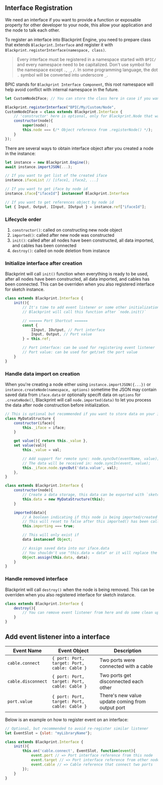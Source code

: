 ## Interface Registration
We need an interface if you want to provide a function or exposable property for other developer to your node, this allow your application and the node to talk each other.

To register an interface into Blackprint Engine, you need to prepare class that extends `Blackprint.Interface` and register it with `Blackprint.registerInterface(namespace, class)`.

> Every interface must be registered in a namespace started with `BPIC/` and every namespace need to be capitalized. Don't use symbol for the namespace except `.`, `_`, `/`. In some programming language, the dot `.` symbol will be converted into underscore `_`.

BPIC stands for `Blackprint Interface Component`, this root namespace will help avoid conflict with internal namespace in the future.

```js
let CustomNodeIFace; // You can store the class here in case if you want to export or use it on other script

Blackprint.registerInterface("BPIC/My/Custom/Node",
CustomNodeIFace = class extends Blackprint.Interface {
    // 'constructor' here is optional, only for Blackprint.Node that was required to have
	constructor(node){
		super(node);
		this.node === (/* Object reference from .registerNode() */);
	}
});
```

There are several ways to obtain interface object after you created a node in the instance:

```js
let instance = new Blackprint.Engine();
await instance.importJSON(...);

// If you want to get list of the created iface
instance.ifaceList // [iface1, iface2, ...]

// If you want to get iface by node id
instance.iface["ifaceId"] instanceof Blackprint.Interface

// If you want to get references object by node id
let { Input, Output, IInput, IOutput } = instance.ref["ifaceId"];
```

### Lifecycle order
1. `constructor()`: called on constructing new node object
2. `imported()`: called after new node was constructed
3. `init()`: called after all nodes have been constructed, all data imported, and cables has been connected
4. `destroy()`: called on node deletion from instance

### Initialize interface after creation
Blackprint will call `init()` function when everything is ready to be used, after all nodes have been constructed, all data imported, and cables has been connected. This can be overriden when you also registered interface for sketch instance.

```js
class extends Blackprint.Interface {
	init(){
		// It's time to add event listener or some other initialization after node creations
		// Blackprint will call this function after `node.init()`

		// ====== Port Shortcut ======
		const {
			IInput, IOutput, // Port interface
			Input, Output, // Port value
		} = this.ref;

		// Port interface: can be used for registering event listener
		// Port value: can be used for get/set the port value
	}
}
```

### Handle data import on creation
When you're creating a node either using `instance.importJSON({...})` or `instance.createNode(namespace, options)` sometime the JSON may contain saved data from `iface.data` or optionally specift data on `options` for `.createNode()`, Blackprint will call `node.imported(data)` to let you process the data after node construction before initialization.

```js
// This is optional but recommended if you want to store data on your interface
class MyDataStructure {
    constructor(iface){
        this._iface = iface;
    }

	get value(){ return this._value },
	set value(val){
		this._value = val;

		// Add support for remote sync: node.syncOut(eventName, value);
		// The data will be received in: node.syncIn(event, value);
		this._iface.node.syncOut('data.value', val);
	},
}

class extends Blackprint.Interface {
    constructor(node){
        // Create a data storage, this data can be exported with `sketchInstance.exportJSON()`
        this.data = new MyDataStructure(this);
    }

	imported(data){
		// A boolean indicating if this node is being imported/created
		// This will reset to false after this imported() has been called
		this.importing === true;

		// This will only exist if 
		data instanceof Object;

		// Assign saved data into our iface.data
		// You shouldn't use "this.data = data" or it will replace the object
		Object.assign(this.data, data);
	}
}
```

### Handle removed interface
Blackprint will call `destroy()` when the node is being removed. This can be overriden when you also registered interface for sketch instance.

```js
class extends Blackprint.Interface {
	destroy(){
        // You can remove event listener from here and do some clean up
	}
}
```

## Add event listener into a interface
|Event Name|Event Object|Description|
|---|---|---|
|`cable.connect`|`{ port: Port, target: Port, cable: Cable }`|Two ports were connected with a cable|
|`cable.disconnect`|`{ port: Port, target: Port, cable: Cable }`|Two ports get disconnected each other|
|`port.value`|`{ port: Port, target: Port, cable: Cable }`|There's new value update coming from output port|

Below is an example on how to register event on an interface:
```js
// Optional, but recommended to avoid re-register similar listener
let EventSlot = {slot: "myLibraryName"};

class extends Blackprint.Interface {
	init(){
        this.on('cable.connect', EventSlot, function(event){
            event.port // => Port interface reference from this node
            event.target // => Port interface reference from other node
            event.cable // => Cable reference that connect two ports
        });
	}
}
```